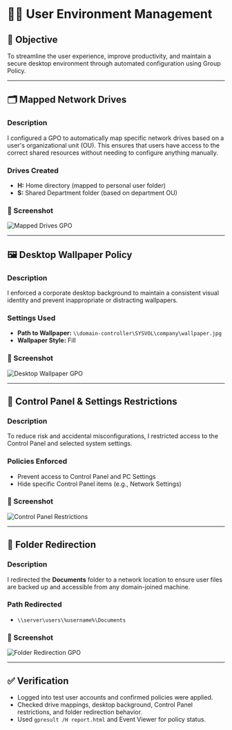 # 🧑‍💻 User Environment Management

## 🎯 Objective
To streamline the user experience, improve productivity, and maintain a secure desktop environment through automated configuration using Group Policy.

---

## 🗂️ Mapped Network Drives

### Description
I configured a GPO to automatically map specific network drives based on a user's organizational unit (OU). This ensures that users have access to the correct shared resources without needing to configure anything manually.

### Drives Created
- **H:** Home directory (mapped to personal user folder)
- **S:** Shared Department folder (based on department OU)

### 📸 Screenshot
![Mapped Drives GPO](../../06-Screenshots/User-Environment/mapped-drives-gpo.png)

---

## 🖼️ Desktop Wallpaper Policy

### Description
I enforced a corporate desktop background to maintain a consistent visual identity and prevent inappropriate or distracting wallpapers.

### Settings Used
- **Path to Wallpaper:** `\\domain-controller\SYSVOL\company\wallpaper.jpg`
- **Wallpaper Style:** Fill

### 📸 Screenshot
![Desktop Wallpaper GPO](../../06-Screenshots/User-Environment/desktop-wallpaper.png)

---

## 🚫 Control Panel & Settings Restrictions

### Description
To reduce risk and accidental misconfigurations, I restricted access to the Control Panel and selected system settings.

### Policies Enforced
- Prevent access to Control Panel and PC Settings
- Hide specific Control Panel items (e.g., Network Settings)

### 📸 Screenshot
![Control Panel Restrictions](../../06-Screenshots/User-Environment/control-panel-restrictions.png)

---

## 🧰 Folder Redirection

### Description
I redirected the **Documents** folder to a network location to ensure user files are backed up and accessible from any domain-joined machine.

### Path Redirected
- `\\server\users\%username%\Documents`

### 📸 Screenshot
![Folder Redirection GPO](../../06-Screenshots/User-Environment/folder-redirection.png)

---

## ✅ Verification
- Logged into test user accounts and confirmed policies were applied.
- Checked drive mappings, desktop background, Control Panel restrictions, and folder redirection behavior.
- Used `gpresult /H report.html` and Event Viewer for policy status.

